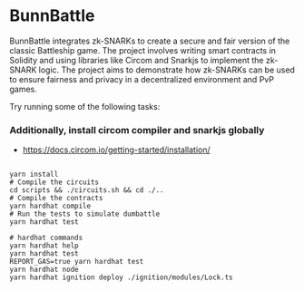# BunnBattle
BunnBattle integrates zk-SNARKs to create a secure and fair version of the classic Battleship game. The project involves writing smart contracts in Solidity and using libraries like Circom and Snarkjs to implement the zk-SNARK logic. The project aims to demonstrate how zk-SNARKs can be used to ensure fairness and privacy in a decentralized environment and PvP games.

Try running some of the following tasks:

### Additionally, install circom compiler and snarkjs globally
- https://docs.circom.io/getting-started/installation/

```shell

yarn install
# Compile the circuits
cd scripts && ./circuits.sh && cd ./..
# Compile the contracts
yarn hardhat compile
# Run the tests to simulate dumbattle 
yarn hardhat test

# hardhat commands
yarn hardhat help
yarn hardhat test
REPORT_GAS=true yarn hardhat test
yarn hardhat node
yarn hardhat ignition deploy ./ignition/modules/Lock.ts
```
